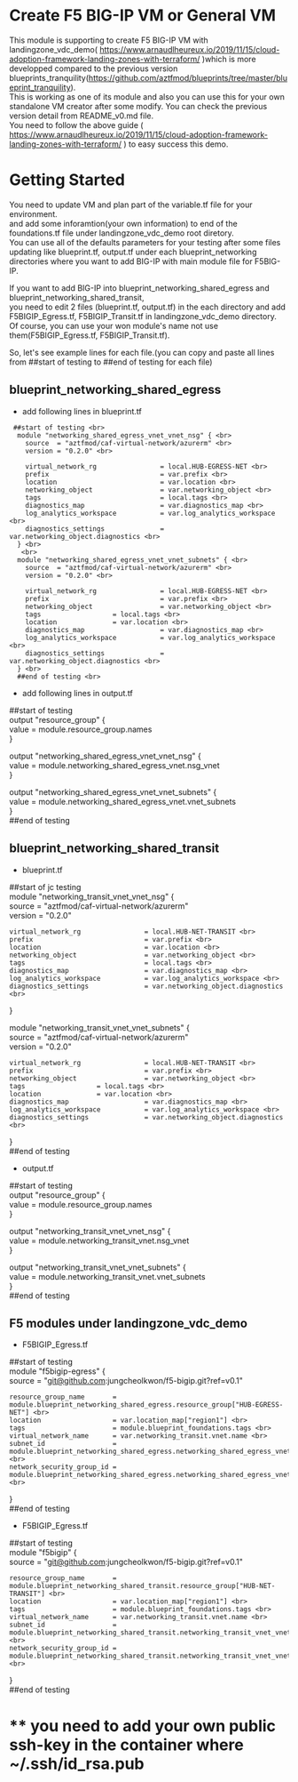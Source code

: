 # Create F5 BIG-IP VM or General VM
This module is supporting to create F5 BIG-IP VM with landingzone_vdc_demo( https://www.arnaudlheureux.io/2019/11/15/cloud-adoption-framework-landing-zones-with-terraform/ )which is more developped compared to the previous version blueprints_tranquility(https://github.com/aztfmod/blueprints/tree/master/blueprint_tranquility). <br>
This is working as one of its module and also you can use this for your own standalone VM creator after some modify.
You can check the previous version detail from README_v0.md file.<br>
You need to follow the above guide ( https://www.arnaudlheureux.io/2019/11/15/cloud-adoption-framework-landing-zones-with-terraform/ ) to easy success this demo.

# Getting Started
You need to update VM and plan part of the variable.tf file for your environment. <br>
and add some inforamtion(your own information) to end of the foundations.tf file under landingzone_vdc_demo root diretory. <br>
You can use all of the defaults parameters for your testing after some files updating like blueprint.tf, output.tf under each blueprint_networking directories where you want to add BIG-IP with main module file for F5BIG-IP.

If you want to add BIG-IP into blueprint_networking_shared_egress and blueprint_networking_shared_transit, <br>you need to edit 2 files (blueprint.tf, output.tf) in the each directory and add F5BIGIP_Egress.tf, F5BIGIP_Transit.tf in landingzone_vdc_demo directory.<br>
Of course, you can use your won module's name not use them(F5BIGIP_Egress.tf, F5BIGIP_Transit.tf).

So, let's see example lines for each file.(you can copy and paste all lines from ##start of testing to ##end of testing for each file) <br>
## blueprint_networking_shared_egress
 - add following lines in blueprint.tf
 
```
 ##start of testing <br>
  module "networking_shared_egress_vnet_vnet_nsg" { <br>
    source  = "aztfmod/caf-virtual-network/azurerm" <br>
    version = "0.2.0" <br>

    virtual_network_rg                = local.HUB-EGRESS-NET <br>
    prefix                            = var.prefix <br>
    location                          = var.location <br>
    networking_object                 = var.networking_object <br>
    tags                              = local.tags <br>
    diagnostics_map                   = var.diagnostics_map <br>
    log_analytics_workspace           = var.log_analytics_workspace <br>
    diagnostics_settings              = var.networking_object.diagnostics <br>
  } <br>
   <br>
  module "networking_shared_egress_vnet_vnet_subnets" { <br>
    source  = "aztfmod/caf-virtual-network/azurerm" <br>
    version = "0.2.0" <br>

    virtual_network_rg                = local.HUB-EGRESS-NET <br>
    prefix                            = var.prefix <br>
    networking_object                 = var.networking_object <br>
    tags                  = local.tags <br>
    location              = var.location <br>
    diagnostics_map                   = var.diagnostics_map <br>
    log_analytics_workspace           = var.log_analytics_workspace <br>
    diagnostics_settings              = var.networking_object.diagnostics <br>
  } <br>
  ##end of testing <br>
```

 - add following lines in output.tf

  ##start of testing <br>
  output "resource_group" { <br>
      value       = module.resource_group.names <br>
  } <br>
  
  output "networking_shared_egress_vnet_vnet_nsg" { <br>
      value       = module.networking_shared_egress_vnet.nsg_vnet <br>
  } <br>
  
  output "networking_shared_egress_vnet_vnet_subnets" { <br>
      value       = module.networking_shared_egress_vnet.vnet_subnets <br>
  } <br>
  ##end of testing <br>


## blueprint_networking_shared_transit
 - blueprint.tf

  ##start of jc testing <br>
  module "networking_transit_vnet_vnet_nsg" { <br>
    source  = "aztfmod/caf-virtual-network/azurerm" <br>
    version = "0.2.0" <br>

    virtual_network_rg                = local.HUB-NET-TRANSIT <br>
    prefix                            = var.prefix <br>
    location                          = var.location <br>
    networking_object                 = var.networking_object <br>
    tags                              = local.tags <br>
    diagnostics_map                   = var.diagnostics_map <br>
    log_analytics_workspace           = var.log_analytics_workspace <br>
    diagnostics_settings              = var.networking_object.diagnostics <br>
  } <br>

  module "networking_transit_vnet_vnet_subnets" { <br>
    source  = "aztfmod/caf-virtual-network/azurerm" <br>
    version = "0.2.0" <br>

    virtual_network_rg                = local.HUB-NET-TRANSIT <br>
    prefix                            = var.prefix <br>
    networking_object                 = var.networking_object <br>
    tags                  = local.tags <br>
    location              = var.location <br>
    diagnostics_map                   = var.diagnostics_map <br>
    log_analytics_workspace           = var.log_analytics_workspace <br>
    diagnostics_settings              = var.networking_object.diagnostics <br>
  } <br>
  ##end of testing <br>

 - output.tf

  ##start of testing <br>
  output "resource_group" { <br>
      value       = module.resource_group.names <br>
  } <br>
  
  output "networking_transit_vnet_vnet_nsg" { <br>
      value       = module.networking_transit_vnet.nsg_vnet <br>
  } <br>
 
  output "networking_transit_vnet_vnet_subnets" { <br>
      value       = module.networking_transit_vnet.vnet_subnets <br>
  } <br>
  ##end of testing <br>


## F5 modules under landingzone_vdc_demo
 - F5BIGIP_Egress.tf <br>

  ##start of testing <br>
  module "f5bigip-egress" { <br>
    source  = "git@github.com:jungcheolkwon/f5-bigip.git?ref=v0.1" <br>
    
    resource_group_name       = module.blueprint_networking_shared_egress.resource_group["HUB-EGRESS-NET"] <br>
    location                  = var.location_map["region1"] <br>
    tags                      = module.blueprint_foundations.tags <br>
    virtual_network_name      = var.networking_transit.vnet.name <br>
    subnet_id                 = module.blueprint_networking_shared_egress.networking_shared_egress_vnet_vnet_subnets["Network_Monitoring"] <br>
    network_security_group_id = module.blueprint_networking_shared_egress.networking_shared_egress_vnet_vnet_nsg["Network_Monitoring"] <br>
  } <br>
  ##end of testing <br>
  
   - F5BIGIP_Egress.tf <br>
  
  ##start of testing <br>
  module "f5bigip" { <br>
    source  = "git@github.com:jungcheolkwon/f5-bigip.git?ref=v0.1" <br>
   
    resource_group_name       = module.blueprint_networking_shared_transit.resource_group["HUB-NET-TRANSIT"] <br>
    location                  = var.location_map["region1"] <br>
    tags                      = module.blueprint_foundations.tags <br>
    virtual_network_name      = var.networking_transit.vnet.name <br>
    subnet_id                 = module.blueprint_networking_shared_transit.networking_transit_vnet_vnet_subnets["NetworkMonitoring"] <br>
    network_security_group_id = module.blueprint_networking_shared_transit.networking_transit_vnet_vnet_nsg["NetworkMonitoring"] <br>
  } <br>
  ##end of testing <br>

# ** you need to add your own public ssh-key in the container where ~/.ssh/id_rsa.pub 
